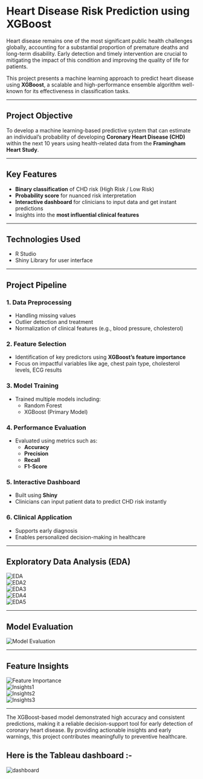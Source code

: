 # Heart Disease Risk Prediction using XGBoost

Heart disease remains one of the most significant public health challenges globally, accounting for a substantial proportion of premature deaths and long-term disability. Early detection and timely intervention are crucial to mitigating the impact of this condition and improving the quality of life for patients.

This project presents a machine learning approach to predict heart disease using **XGBoost**, a scalable and high-performance ensemble algorithm well-known for its effectiveness in classification tasks.

---

##  Project Objective

To develop a machine learning-based predictive system that can estimate an individual’s probability of developing **Coronary Heart Disease (CHD)** within the next 10 years using health-related data from the **Framingham Heart Study**.

---

##  Key Features

- **Binary classification** of CHD risk (High Risk / Low Risk)
- **Probability score** for nuanced risk interpretation
- **Interactive dashboard** for clinicians to input data and get instant predictions
- Insights into the **most influential clinical features**

---

##  Technologies Used

- R Studio     
- Shiny Library for user interface
---

##  Project Pipeline

### 1. **Data Preprocessing**
- Handling missing values  
- Outlier detection and treatment  
- Normalization of clinical features (e.g., blood pressure, cholesterol)

### 2. **Feature Selection**
- Identification of key predictors using **XGBoost’s feature importance**
- Focus on impactful variables like age, chest pain type, cholesterol levels, ECG results

### 3. **Model Training**
- Trained multiple models including:  
  - Random Forest  
  - XGBoost (Primary Model)

### 4. **Performance Evaluation**
- Evaluated using metrics such as:  
  - **Accuracy**  
  - **Precision**  
  - **Recall**  
  - **F1-Score**

### 5. **Interactive Dashboard**
- Built using **Shiny**
- Clinicians can input patient data to predict CHD risk instantly

### 6. **Clinical Application**
- Supports early diagnosis  
- Enables personalized decision-making in healthcare

---

##  Exploratory Data Analysis (EDA)

![EDA](https://github.com/user-attachments/assets/9dffecb7-0214-4e6b-92ed-25a984c1999b)  
![EDA2](https://github.com/user-attachments/assets/386e1e2b-781e-4dc2-bcfa-2ff4e456e303)  
![EDA3](https://github.com/user-attachments/assets/a37e7df0-78ba-4d51-9b64-0a54960eb84a)  
![EDA4](https://github.com/user-attachments/assets/7767a399-fe4d-4370-97fa-20781be3bf3a)  
![EDA5](https://github.com/user-attachments/assets/23003e7a-1ca4-4523-b0b5-17ae71d2c100)

---

##  Model Evaluation

![Model Evaluation](https://github.com/user-attachments/assets/8571d9a3-a2d0-495a-bbbc-35b9c57b6cc8)

---

##  Feature Insights

![Feature Importance](https://github.com/user-attachments/assets/3a89fb4c-9d9c-497d-9e2e-02a2ddacf1f0)  
![Insights1](https://github.com/user-attachments/assets/72a1c0c7-0718-4484-a287-a89e69f4611c)  
![Insights2](https://github.com/user-attachments/assets/191e56be-a76f-45ab-b3af-6c22c97faf20)  
![Insights3](https://github.com/user-attachments/assets/3c2e27d4-7fb8-4b0f-b3c0-cef5ca4863bd)

---


The XGBoost-based model demonstrated high accuracy and consistent predictions, making it a reliable decision-support tool for early detection of coronary heart disease. By providing actionable insights and early warnings, this project contributes meaningfully to preventive healthcare.

## Here is the Tableau dashboard :-
![dashboard](https://github.com/user-attachments/assets/6140ee88-009c-4c7f-9ffe-82ed8e0a48f7)

